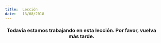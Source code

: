 ```yaml
---
title:  Lección
date:   13/08/2018
---
```


### <center>Todavía estamos trabajando en esta lección. Por favor, vuelva más tarde.</center>
